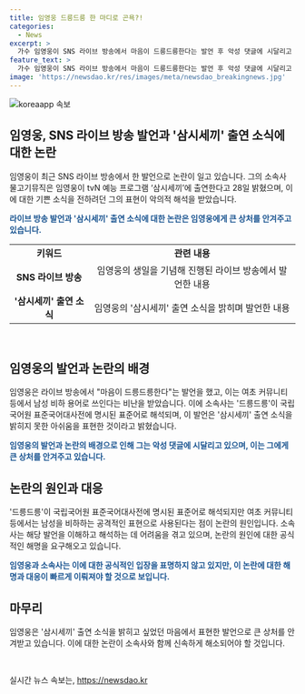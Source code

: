 ```yaml
---
title: 임영웅 드릉드릉 한 마디로 곤욕?!
categories:
  - News
excerpt: >
  가수 임영웅이 SNS 라이브 방송에서 마음이 드릉드릉한다는 발언 후 악성 댓글에 시달리고 있다. 드릉드릉은 남성 비하 용어로 사용되며, 이로 인해 논란이 불거졌다. 또한, 임영웅은 tvN 예능 프로그램 삼시세끼 출연이 확정되었지만, 관련 소식을 밝힐 수 없는 아쉬움을 표현한 것으로 보인다. 이로 인해 유튜브 댓글과 여초 커뮤니티 등에서 비난을 받고 있다. 관련하여 가수의 발언과 사태의 전개가 화제를 모으고 있다.
feature_text: >
  가수 임영웅이 SNS 라이브 방송에서 마음이 드릉드릉한다는 발언 후 악성 댓글에 시달리고 있다. 드릉드릉은 남성 비하 용어로 사용되며, 이로 인해 논란이 불거졌다. 또한, 임영웅은 tvN 예능 프로그램 삼시세끼 출연이 확정되었지만, 관련 소식을 밝힐 수 없는 아쉬움을 표현한 것으로 보인다. 이로 인해 유튜브 댓글과 여초 커뮤니티 등에서 비난을 받고 있다. 관련하여 가수의 발언과 사태의 전개가 화제를 모으고 있다.
image: 'https://newsdao.kr/res/images/meta/newsdao_breakingnews.jpg'
---
```


<p><img src="https://newsdao.kr/res/images/meta/newsdao_breakingnews.jpg" alt="koreaapp 속보" /></p>

<h2 data-ke-size="size26">임영웅, SNS 라이브 방송 발언과 '삼시세끼' 출연 소식에 대한 논란</h2>

<p>임영웅이 최근 SNS 라이브 방송에서 한 발언으로 논란이 일고 있습니다. 그의 소속사 물고기뮤직은 임영웅이 tvN 예능 프로그램 ‘삼시세끼’에 출연한다고 28일 밝혔으며, 이에 대한 기쁜 소식을 전하려던 그의 표현이 악의적 해석을 받았습니다.</p>

<p data-ke-size="size16"><b><span style="color: #1a5490;">라이브 방송 발언과 '삼시세끼' 출연 소식에 대한 논란은 임영웅에게 큰 상처를 안겨주고 있습니다.</span></b></p>

<table>
  <tr>
    <td style="text-align: center; height: 17px;"><b>키워드</b></td>
    <td style="text-align: center; height: 17px;"><b>관련 내용</b></td>
  </tr>
  <tr>
    <td style="text-align: center; height: 17px;"><b>SNS 라이브 방송</b></td>
    <td style="text-align: center; height: 17px;">임영웅의 생일을 기념해 진행된 라이브 방송에서 발언한 내용</td>
  </tr>
  <tr>
    <td style="text-align: center; height: 17px;"><b>'삼시세끼' 출연 소식</b></td>
    <td style="text-align: center; height: 17px;">임영웅의 '삼시세끼' 출연 소식을 밝히며 발언한 내용</td>
  </tr>
</table>

<p data-ke-size="size16">&nbsp;</p>

<h2 data-ke-size="size26">임영웅의 발언과 논란의 배경</h2>

<p>임영웅은 라이브 방송에서 "마음이 드릉드릉한다"는 발언을 했고, 이는 여초 커뮤니티 등에서 남성 비하 용어로 쓰인다는 비난을 받았습니다. 이에 소속사는 '드릉드릉'이 국립국어원 표준국어대사전에 명시된 표준어로 해석되며, 이 발언은 '삼시세끼' 출연 소식을 밝히지 못한 아쉬움을 표현한 것이라고 밝혔습니다.</p>

<p data-ke-size="size16"><b><span style="color: #1a5490;">임영웅의 발언과 논란의 배경으로 인해 그는 악성 댓글에 시달리고 있으며, 이는 그에게 큰 상처를 안겨주고 있습니다.</span></b></p>

<h2 data-ke-size="size26">논란의 원인과 대응</h2>

<p>'드릉드릉'이 국립국어원 표준국어대사전에 명시된 표준어로 해석되지만 여초 커뮤니티 등에서는 남성을 비하하는 공격적인 표현으로 사용된다는 점이 논란의 원인입니다. 소속사는 해당 발언을 이해하고 해석하는 데 어려움을 겪고 있으며, 논란의 원인에 대한 공식적인 해명을 요구해오고 있습니다.</p>

<p data-ke-size="size16"><b><span style="color: #1a5490;">임영웅과 소속사는 이에 대한 공식적인 입장을 표명하지 않고 있지만, 이 논란에 대한 해명과 대응이 빠르게 이뤄져야 할 것으로 보입니다.</span></b></p>

<h2 data-ke-size="size26">마무리</h2>

<p>임영웅은 '삼시세끼' 출연 소식을 밝히고 싶었던 마음에서 표현한 발언으로 큰 상처를 안겨받고 있습니다. 이에 대한 논란이 소속사와 함께 신속하게 해소되어야 할 것입니다.</p>

<p data-ke-size="size16">&nbsp;</p>
실시간 뉴스 속보는, <a href="https://newsdao.kr" rel="dofollow">https://newsdao.kr</a>


